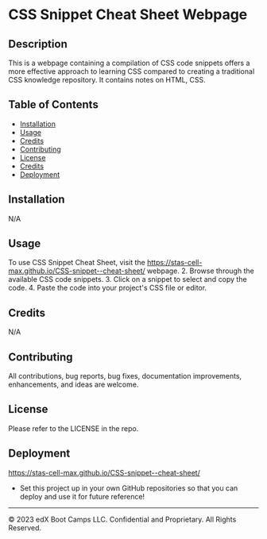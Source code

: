 

# CSS Snippet Cheat Sheet Webpage

## Description

This is a webpage containing a compilation of CSS code snippets offers a more effective approach to learning CSS compared to creating a traditional CSS knowledge repository. It contains notes on HTML, CSS.

## Table of Contents

- [Installation](#installation)
- [Usage](#usage)
- [Credits](#credits)
- [Contributing](#contributing)
- [License](#license)
- [Credits](#credits)
- [Deployment](#deployment)


## Installation

N/A

## Usage

To use CSS Snippet Cheat Sheet, visit the https://stas-cell-max.github.io/CSS-snippet--cheat-sheet/ webpage.
2. Browse through the available CSS code snippets.
3. Click on a snippet to select and copy the code.
4. Paste the code into your project's CSS file or editor.

## Credits

N/A

## Contributing

All contributions, bug reports, bug fixes, documentation improvements, enhancements, and ideas are welcome.

## License

Please refer to the LICENSE in the repo.

## Deployment

https://stas-cell-max.github.io/CSS-snippet--cheat-sheet/






* Set this project up in your own GitHub repositories so that you can deploy and use it for future reference!

---
© 2023 edX Boot Camps LLC. Confidential and Proprietary. All Rights Reserved.
